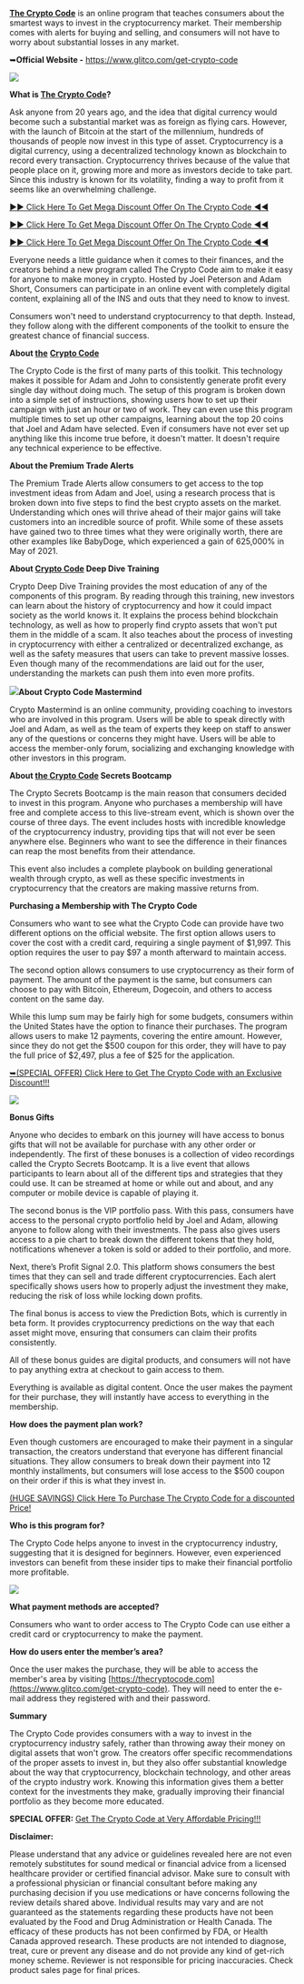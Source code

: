 [**The Crypto Code**](https://sites.google.com/view/the-crypto-code-journey-into-t/home) is an online program that teaches consumers about the smartest ways to invest in the cryptocurrency market. Their membership comes with alerts for buying and selling, and consumers will not have to worry about substantial losses in any market.

➥**Official Website -** https://www.glitco.com/get-crypto-code

[![](https://blogger.googleusercontent.com/img/b/R29vZ2xl/AVvXsEh4V5L5YFraxpEnIMyud1NblPPb4lXRXuIx-pyHRkGBkOIPZkSJTydu9a9EQvufL79MaBrJbk-ETRPR5USagwSKgXXNuSHzzB3bxrDRpndLaMjnaOFvp9h2XZsNCGPS_E_jyy8lBs8Ugu1T8X_SMsOLWcdHiEILpNpsPDfU5OhueIgUqvLEHNQKziNm8M4/w640-h588/Predictions-Bot-small.png)](https://www.glitco.com/get-crypto-code)

**What is [The Crypto Code](https://groups.google.com/u/2/g/the-crypto-code-puzzles/c/k5mxb-icBYk)?**

Ask anyone from 20 years ago, and the idea that digital currency would become such a substantial market was as foreign as flying cars. However, with the launch of Bitcoin at the start of the millennium, hundreds of thousands of people now invest in this type of asset. Cryptocurrency is a digital currency, using a decentralized technology known as blockchain to record every transaction. Cryptocurrency thrives because of the value that people place on it, growing more and more as investors decide to take part. Since this industry is known for its volatility, finding a way to profit from it seems like an overwhelming challenge.

[►► Click Here To Get Mega Discount Offer On The Crypto Code ◄◄](https://www.glitco.com/get-crypto-code)

[►► Click Here To Get Mega Discount Offer On The Crypto Code ◄◄](https://www.glitco.com/get-crypto-code)

[►► Click Here To Get Mega Discount Offer On The Crypto Code ◄◄](https://www.glitco.com/get-crypto-code)

Everyone needs a little guidance when it comes to their finances, and the creators behind a new program called The Crypto Code aim to make it easy for anyone to make money in crypto. Hosted by Joel Peterson and Adam Short, Consumers can participate in an online event with completely digital content, explaining all of the INS and outs that they need to know to invest.

Consumers won't need to understand cryptocurrency to that depth. Instead, they follow along with the different components of the toolkit to ensure the greatest chance of financial success.

**About [the](https://colab.research.google.com/drive/1sG0OIrdNFk5RQxL0bOcjTpb2-AkLr16c?usp=sharing)** [**Crypto Code**](https://colab.research.google.com/drive/1sG0OIrdNFk5RQxL0bOcjTpb2-AkLr16c?usp=sharing)

The Crypto Code is the first of many parts of this toolkit. This technology makes it possible for Adam and John to consistently generate profit every single day without doing much. The setup of this program is broken down into a simple set of instructions, showing users how to set up their campaign with just an hour or two of work. They can even use this program multiple times to set up other campaigns, learning about the top 20 coins that Joel and Adam have selected. Even if consumers have not ever set up anything like this income true before, it doesn't matter. It doesn't require any technical experience to be effective.

**About the Premium Trade Alerts**

The Premium Trade Alerts allow consumers to get access to the top investment ideas from Adam and Joel, using a research process that is broken down into five steps to find the best crypto assets on the market. Understanding which ones will thrive ahead of their major gains will take customers into an incredible source of profit. While some of these assets have gained two to three times what they were originally worth, there are other examples like BabyDoge, which experienced a gain of 625,000% in May of 2021.

**About [Crypto Code](https://www.yepdesk.com/brannon-erfan) Deep Dive Training**

Crypto Deep Dive Training provides the most education of any of the components of this program. By reading through this training, new investors can learn about the history of cryptocurrency and how it could impact society as the world knows it. It explains the process behind blockchain technology, as well as how to properly find crypto assets that won't put them in the middle of a scam. It also teaches about the process of investing in cryptocurrency with either a centralized or decentralized exchange, as well as the safety measures that users can take to prevent massive losses. Even though many of the recommendations are laid out for the user, understanding the markets can push them into even more profits.

[![](https://blogger.googleusercontent.com/img/b/R29vZ2xl/AVvXsEhceKSMCDQANr4Yk3mb66ZDp1o-qNczxI7wdj60Ho18_rFIS_nC0CJo467owLHi_UDougjveC1EPG0q5ZwpjFlkpTtr7lFTMYlnCUKJcZfjeAFThxFy_XnHfeW1LLT9wD7TQmjmUcwK9vDrcDs2-KGnLzco2qE75cSkfKjdoK6cO1pazK4dW7XubtLP9HA/w489-h453/Crypto-Mastermind-small-600x552.png)](https://www.glitco.com/get-crypto-code)**About Crypto Code Mastermind**

Crypto Mastermind is an online community, providing coaching to investors who are involved in this program. Users will be able to speak directly with Joel and Adam, as well as the team of experts they keep on staff to answer any of the questions or concerns they might have. Users will be able to access the member-only forum, socializing and exchanging knowledge with other investors in this program.

**About [the Crypto Code](https://www.pixiv.net/en/artworks/110197151) Secrets Bootcamp**

The Crypto Secrets Bootcamp is the main reason that consumers decided to invest in this program. Anyone who purchases a membership will have free and complete access to this live-stream event, which is shown over the course of three days. The event includes hosts with incredible knowledge of the cryptocurrency industry, providing tips that will not ever be seen anywhere else. Beginners who want to see the difference in their finances can reap the most benefits from their attendance.

This event also includes a complete playbook on building generational wealth through crypto, as well as these specific investments in cryptocurrency that the creators are making massive returns from.

**Purchasing a Membership with The Crypto Code**

Consumers who want to see what the Crypto Code can provide have two different options on the official website. The first option allows users to cover the cost with a credit card, requiring a single payment of $1,997. This option requires the user to pay $97 a month afterward to maintain access.

The second option allows consumers to use cryptocurrency as their form of payment. The amount of the payment is the same, but consumers can choose to pay with Bitcoin, Ethereum, Dogecoin, and others to access content on the same day.

While this lump sum may be fairly high for some budgets, consumers within the United States have the option to finance their purchases. The program allows users to make 12 payments, covering the entire amount. However, since they do not get the $500 coupon for this order, they will have to pay the full price of $2,497, plus a fee of $25 for the application.

[➥(SPECIAL OFFER) Click Here to Get The Crypto Code with an Exclusive Discount!!!](https://www.glitco.com/get-crypto-code)

[![](https://blogger.googleusercontent.com/img/b/R29vZ2xl/AVvXsEhzFV5wfvePa8U1ABcopSu_4cotfNeTiyzKeABUBR4Nr6kTGZ05hPOakJ5VZe8YRB0NiRRTqcOSrGMAIMn0yfm5gq2Y_Qv2eF0ErF02hHkYDgjnZ9I-dbsVpDvOCny2ejaam2JJD8C9t4Wk1lRPtF1PsML4TY8G44l1qi46NL6HxhKdL85B50XJ_GRxgOY/w640-h390/download.png)](https://www.glitco.com/get-crypto-code)

**Bonus Gifts**

Anyone who decides to embark on this journey will have access to bonus gifts that will not be available for purchase with any other order or independently. The first of these bonuses is a collection of video recordings called the Crypto Secrets Bootcamp. It is a live event that allows participants to learn about all of the different tips and strategies that they could use. It can be streamed at home or while out and about, and any computer or mobile device is capable of playing it.

The second bonus is the VIP portfolio pass. With this pass, consumers have access to the personal crypto portfolio held by Joel and Adam, allowing anyone to follow along with their investments. The pass also gives users access to a pie chart to break down the different tokens that they hold, notifications whenever a token is sold or added to their portfolio, and more.

Next, there’s Profit Signal 2.0. This platform shows consumers the best times that they can sell and trade different cryptocurrencies. Each alert specifically shows users how to properly adjust the investment they make, reducing the risk of loss while locking down profits.

The final bonus is access to view the Prediction Bots, which is currently in beta form. It provides cryptocurrency predictions on the way that each asset might move, ensuring that consumers can claim their profits consistently.

All of these bonus guides are digital products, and consumers will not have to pay anything extra at checkout to gain access to them.

Everything is available as digital content. Once the user makes the payment for their purchase, they will instantly have access to everything in the membership.

**How does the payment plan work?**

Even though customers are encouraged to make their payment in a singular transaction, the creators understand that everyone has different financial situations. They allow consumers to break down their payment into 12 monthly installments, but consumers will lose access to the $500 coupon on their order if this is what they invest in.

[(HUGE SAVINGS) Click Here To Purchase The Crypto Code for a discounted Price!](https://www.glitco.com/get-crypto-code)

**Who is this program for?**

The Crypto Code helps anyone to invest in the cryptocurrency industry, suggesting that it is designed for beginners. However, even experienced investors can benefit from these insider tips to make their financial portfolio more profitable.

[![](https://blogger.googleusercontent.com/img/b/R29vZ2xl/AVvXsEg117i7TJTEHxcddAKN9C4CFvkdFVavFmLNuKVu2llOx2mPAfRkDqbCxZyJ_muqFU_kiUq_d2Gld13UX2BlDdLsovsO2Lp7lf5Dzf0Hu0It3mhZmHgjwEUK598KqQVDi5bAiNmWMye7uD3WspWwa4YNOk2bjc-9qcgizpWEf4EDMhOVBRCpJA_eRoRR-Cw/w640-h320/bundle-1024x512.png)](https://www.glitco.com/get-crypto-code)

**What payment methods are accepted?**

Consumers who want to order access to The Crypto Code can use either a credit card or cryptocurrency to make the payment.

**How do users enter the member’s area?**

Once the user makes the purchase, they will be able to access the member's area by visiting [https://thecryptocode.com](https://www.glitco.com/get-crypto-code). They will need to enter the e-mail address they registered with and their password.

**Summary**

The Crypto Code provides consumers with a way to invest in the cryptocurrency industry safely, rather than throwing away their money on digital assets that won't grow. The creators offer specific recommendations of the proper assets to invest in, but they also offer substantial knowledge about the way that cryptocurrency, blockchain technology, and other areas of the crypto industry work. Knowing this information gives them a better context for the investments they make, gradually improving their financial portfolio as they become more educated.

**SPECIAL OFFER:** [Get The Crypto Code at Very Affordable Pricing!!!](https://www.glitco.com/get-crypto-code)

**Disclaimer:**

Please understand that any advice or guidelines revealed here are not even remotely substitutes for sound medical or financial advice from a licensed healthcare provider or certified financial advisor. Make sure to consult with a professional physician or financial consultant before making any purchasing decision if you use medications or have concerns following the review details shared above. Individual results may vary and are not guaranteed as the statements regarding these products have not been evaluated by the Food and Drug Administration or Health Canada. The efficacy of these products has not been confirmed by FDA, or Health Canada approved research. These products are not intended to diagnose, treat, cure or prevent any disease and do not provide any kind of get-rich money scheme. Reviewer is not responsible for pricing inaccuracies. Check product sales page for final prices.

